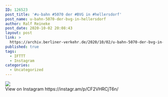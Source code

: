 ```yaml
---
ID: 126523
post_title: '#u-bahn #5070 der #BVG in #hellersdorf'
post_name: u-bahn-5070-der-bvg-in-hellersdorf
author: Ralf Reineke
post_date: 2020-10-02 20:08:43
layout: post
link: >
  https://archiv.berliner-verkehr.de/2020/10/02/u-bahn-5070-der-bvg-in-hellersdorf/
published: true
tags:
  - IFTTT
  - Instagram
categories:
  - Uncategorized
---
```

<div><img src='https://scontent-atl3-1.cdninstagram.com/v/t51.29350-15/120455672_329821981421052_8642252298158495061_n.jpg?_nc_cat=103&_nc_sid=8ae9d6&_nc_ohc=Kt4Am63MwKsAX-TOU5U&_nc_ht=scontent-atl3-1.cdninstagram.com&oh=a00762fc25db126aebfbc1c32969e329&oe=5F9C2238' style='max-width:600px;' /><br/><div>View on Instagram https://instagr.am/p/CF2VHRCjT6n/</div></div>